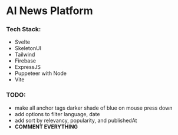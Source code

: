 # AI News Platform

### Tech Stack:
 * Svelte
 * SkeletonUI
 * Tailwind
 * Firebase
 * ExpressJS
 * Puppeteer with Node
 * Vite


### TODO:
 * make all anchor tags darker shade of blue on mouse press down
 * add options to filter language, date
 * add sort by relevancy, popularity, and publishedAt
 * **COMMENT EVERYTHING**